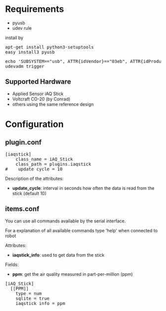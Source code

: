# Requirements

* pyusb
* udev rule

install by
<pre>
apt-get install python3-setuptools
easy_install3 pyusb
</pre>

<pre>
echo 'SUBSYSTEM=="usb", ATTR{idVendor}=="03eb", ATTR{idProduct}=="2013", MODE="666"' > /etc/udev/rules.d/99-iaqstick.rules
udevadm trigger
</pre>

## Supported Hardware

* Applied Sensor iAQ Stick
* Voltcraft CO-20 (by Conrad)
* others using the same reference design

# Configuration

## plugin.conf

<pre>
[iaqstick]
    class_name = iAQ_Stick
    class_path = plugins.iaqstick
#    update_cycle = 10
</pre>

Description of the attributes:

* __update_cycle__: interval in seconds how often the data is read from the stick (default 10)

## items.conf

You can use all commands available by the serial interface.

For a explanation of all available commands type 'help' when connected to robot

Attributes:
* __iaqstick_info__: used to get data from the stick
 
Fields:
* __ppm__: get the air quality measured in part-per-million (ppm)

<pre>
[iAQ_Stick]
  [[PPM]]
    type = num
    sqlite = true
    iaqstick_info = ppm
</pre>
